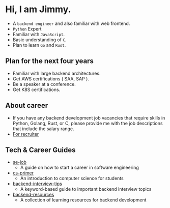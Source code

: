 # Hi, I am Jimmy.
* A `backend engineer` and also familiar with web frontend.
* `Python` Expert
* Familiar with `JavaScript`.
* Basic understanding of `C`.
* Plan to learn `Go` and `Rust`.

## Plan for the next four years
* Familiar with large backend architectures.
* Get AWS certifications ( SAA, SAP ).
* Be a speaker at a conference.
* Get K8S certifications.

## About career
* If you have any backend development job vacancies that require skills in Python, Golang, Rust, or C, please provide me with the job descriptions that include the salary range.
* [For recruiter](https://github.com/nicehorse06/nicehorse06/blob/main/recruiter.md)


## Tech & Career Guides
* [se-job](https://github.com/nicehorse06/se-job)  
  * A guide on how to start a career in software engineering  
* [cs-primer](https://github.com/nicehorse06/cs-primer)  
  * An introduction to computer science for students  
* [backend-interview-tips](https://github.com/nicehorse06/backend-job-interview-tips)  
  * A keyword-based guide to important backend interview topics  
* [backend-resources](https://github.com/nicehorse06/backend-engineer-resources)  
  * A collection of learning resources for backend development  
